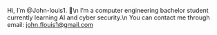 Hi, I’m @John-louis1. 👋\n
I’m a computer engineering bachelor student currently learning AI and cyber security.\n
You can contact me through email: john.flouis1@gmail.com

